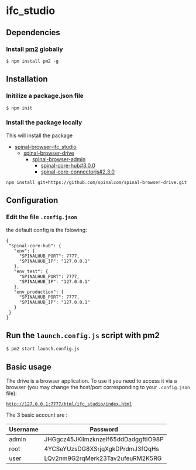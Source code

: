 # ifc_studio

## Dependencies

### Install [pm2](https://github.com/Unitech/pm2) globally

```
$ npm install pm2 -g
```

## Installation

### Initilize a package.json file

```
$ npm init
```

### Install the package locally

This will install the package

- [spinal-browser-ifc_studio](https://github.com/spinalcom/spinal-browser-ifc_studio)
  - [spinal-browser-drive](https://github.com/spinalcom/spinal-browser-drive)
    - [spinal-browser-admin](https://github.com/spinalcom/spinal-browser-admin)
      - [spinal-core-hub#3.0.0](https://github.com/spinalcom/spinal-core-hub)
      - [spinal-core-connectorjs#2.3.0](https://github.com/spinalcom/spinal-core-connectorjs)

```
npm install git+https://github.com/spinalcom/spinal-browser-drive.git
```

## Configuration

### Edit the file `.config.json`

the default config is the folowing:

```
{
 "spinal-core-hub": {
   "env": {
     "SPINALHUB_PORT": 7777,
     "SPINALHUB_IP": "127.0.0.1"
   },
   "env_test": {
     "SPINALHUB_PORT": 7777,
     "SPINALHUB_IP": "127.0.0.1"
   },
   "env_production": {
     "SPINALHUB_PORT": 7777,
     "SPINALHUB_IP": "127.0.0.1"
   }
 }
}
```

## Run the `launch.config.js` script with pm2

```
$ pm2 start launch.config.js
```

## Basic usage

The drive is a browser application. To use it you need to access it via a browser (you may change the host/port corresponding to your `.config.json` file):

[`http://127.0.0.1:7777/html/ifc_studio/index.html`](http://127.0.0.1:7777/html/ifc_studio/index.html)

The 3 basic account are :

| Username | Password                             |
| -------- | ------------------------------------ |
| admin    | JHGgcz45JKilmzknzelf65ddDadggftIO98P |
| root     | 4YCSeYUzsDG8XSrjqXgkDPrdmJ3fQqHs     |
| user     | LQv2nm9G2rqMerk23Tav2ufeuRM2K5RG     |
